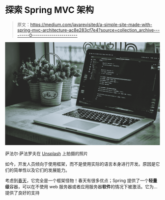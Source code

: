 # 探索 Spring MVC 架构

> 原文：<https://medium.com/javarevisited/a-simple-site-made-with-spring-mvc-architecture-ac8e283cf7e4?source=collection_archive---------0----------------------->

![](img/c1881010ae3f4c8745616ff4604694ab.png)

萨法尔·萨法罗夫在 [Unsplash](https://unsplash.com?utm_source=medium&utm_medium=referral) 上拍摄的照片

如今，开发人员倾向于使用框架，而不是使用实际的语言本身进行开发。原因是它们的简单性以及它们的发展能力。

考虑到[春天](/javarevisited/10-best-online-courses-to-learn-spring-framework-in-2020-f7f73599c2fd)，它完全是一个框架怪物！春天有很多优点；Spring 提供了一个**轻量级**容器，可以在不使用 web 服务器或者应用服务器**软件**的情况下被激活。它为…提供了良好的支持